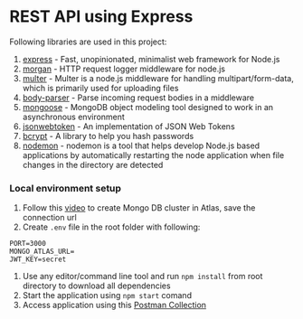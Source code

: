 # REST API using Express
Following libraries are used in this project:
1. [express](https://github.com/expressjs/express) - Fast, unopinionated, minimalist web framework for Node.js
1. [morgan](https://github.com/expressjs/morgan) - HTTP request logger middleware for node.js
1. [multer](https://www.npmjs.com/package/multer) - Multer is a node.js middleware for handling multipart/form-data, which is primarily used for uploading files
1. [body-parser](https://github.com/expressjs/body-parser) - Parse incoming request bodies in a middleware
1. [mongoose](https://github.com/Automattic/mongoose) - MongoDB object modeling tool designed to work in an asynchronous environment
1. [jsonwebtoken](https://github.com/auth0/node-jsonwebtoken) - An implementation of JSON Web Tokens
1. [bcrypt](https://github.com/kelektiv/node.bcrypt.js) - A library to help you hash passwords
1. [nodemon](https://github.com/remy/nodemon) - nodemon is a tool that helps develop Node.js based applications by automatically restarting the node application when file changes in the directory are detected

### Local environment setup
1. Follow this [video](https://www.youtube.com/watch?v=WDrU305J1yw&list=PL55RiY5tL51q4D-B63KBnygU6opNPFk_q&index=6&ab_channel=Academind) to create Mongo DB cluster in Atlas, save the connection url
1. Create `.env` file in the root folder with following:
```
PORT=3000
MONGO_ATLAS_URL=
JWT_KEY=secret

```
1. Use any editor/command line tool and run `npm install` from root directory to download all dependencies
1. Start the application using `npm start` comand
1. Access application using this [Postman Collection](./postman/Node%20REST%20API.postman_collection.json)
